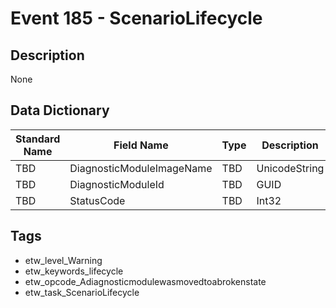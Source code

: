 # Event 185 - ScenarioLifecycle

## Description
None

## Data Dictionary
|Standard Name|Field Name|Type|Description|Sample Value|
|---|---|---|---|---|
|TBD|DiagnosticModuleImageName|TBD|UnicodeString|None|None|
|TBD|DiagnosticModuleId|TBD|GUID|None|None|
|TBD|StatusCode|TBD|Int32|None|None|

## Tags
* etw_level_Warning
* etw_keywords_lifecycle
* etw_opcode_Adiagnosticmodulewasmovedtoabrokenstate
* etw_task_ScenarioLifecycle